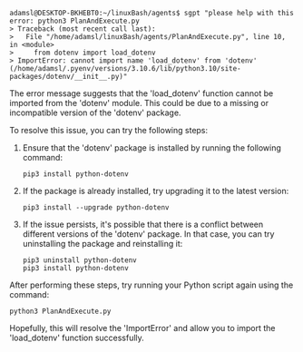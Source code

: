 ```
adamsl@DESKTOP-BKHEBT0:~/linuxBash/agents$ sgpt "please help with this error: python3 PlanAndExecute.py  
> Traceback (most recent call last):
>   File "/home/adamsl/linuxBash/agents/PlanAndExecute.py", line 10, in <module>
>     from dotenv import load_dotenv
> ImportError: cannot import name 'load_dotenv' from 'dotenv' (/home/adamsl/.pyenv/versions/3.10.6/lib/python3.10/site-packages/dotenv/__init__.py)"
```
The error message suggests that the 'load_dotenv' function cannot be imported from the 'dotenv' module. This could be due to a missing or incompatible version of the 'dotenv' package.

To resolve this issue, you can try the following steps:

1. Ensure that the 'dotenv' package is installed by running the following command:
   ```
   pip3 install python-dotenv
   ```

2. If the package is already installed, try upgrading it to the latest version:
   ```
   pip3 install --upgrade python-dotenv
   ```

3. If the issue persists, it's possible that there is a conflict between different versions of the 'dotenv' package. In that case, you can try uninstalling the package and reinstalling it:
   ```
   pip3 uninstall python-dotenv
   pip3 install python-dotenv
   ```

After performing these steps, try running your Python script again using the command:
```
python3 PlanAndExecute.py
```

Hopefully, this will resolve the 'ImportError' and allow you to import the 'load_dotenv' function successfully.